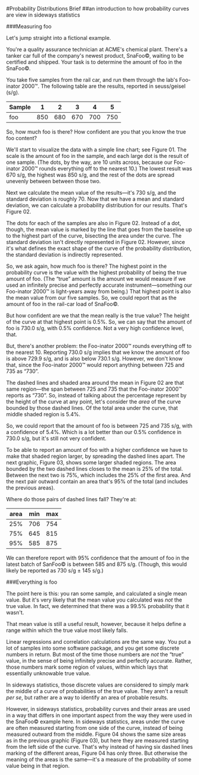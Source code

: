 #Probability Distributions Brief
##an introduction to how probability curves are view in sideways statistics


###Measuring foo

Let's jump straight into a fictional example.

You're a quality assurance technician at ACME's chemical plant.  There's a tanker car full of the company's newest product, SnaFoo&copy;, waiting to be certified and shipped.  Your task is to determine the amount of foo in the SnaFoo&copy;.

You take five samples from the rail car, and run them through the lab's Foo-inator 2000&trade;.  The following table are the results, reported in seuss/geisel (s/g). 

Sample |  1  |  2  |  3  |  4  |  5
-------|-----|-----|-----|-----|-----
foo    | 850 | 680 | 670 | 700 | 750


So, how much foo is there?  How confident are you that you know the true foo content?

We'll start to visualize the data with a simple line chart; see Figure 01.  The scale is the amount of foo in the sample, and each large dot is the result of one sample.  (The dots, by the way, are 10 units across, because our Foo-inator 2000&trade; rounds everything off to the nearest 10.)  The lowest result was 670 s/g, the highest was 850 s/g, and the rest of the dots are spread unevenly between between those two.

Next we calculate the mean value of the results&mdash;it's 730 s/g, and the standard deviation is roughly 70.  Now that we have a mean and standard deviation, we can calculate a probability distribution for our results.  That's Figure 02.

The dots for each of the samples are also in Figure 02.  Instead of a dot, though, the mean value is marked by the line that goes from the baseline up to the highest part of the curve, bisecting the area under the curve.  The standard deviation isn't directly represented in Figure 02.  However, since it's what defines the exact shape of the curve of the probability distribution, the standard deviation is indirectly represented.

So, we ask again, how much foo is there?  The highest point in the probability curve is the value with the highest probability of being the true amount of foo.  (The “true” amount is the amount we would measure if we used an infinitely precise and perfectly accurate instrument&mdash;something our Foo-inator 2000&trade; is light-years away from being.)  That highest point is also the mean value from our five samples.  So, we could report that as the amount of foo in the rail-car load of SnaFoo&copy;.

But how confident are we that the mean really is the true value?  The height of the curve at that highest point is 0.5%.  So, we can say that the amount of foo is 730.0 s/g, with 0.5% confidence.  Not a very high confidence level, that.

But, there's another problem: the Foo-inator 2000&trade; rounds everything off to the nearest 10.  Reporting 730.0 s/g implies that we know the amount of foo is above 729.9 s/g, and is also below 730.1 s/g.  However, we don't know that, since the Foo-inator 2000&trade; would report anything between 725 and 735 as “730”.

The dashed lines and shaded area around the mean in Figure 02 are that same region&mdash;the span between 725 and 735 that the Foo-inator 2000&trade; reports as “730”.  So, instead of talking about the percentage represent by the height of the curve at any point, let's consider the *area* of the curve bounded by those dashed lines.  Of the total area under the curve, that middle shaded region is 5.4%.

So, we could report that the amount of foo is between 725 and 735 s/g, with a confidence of 5.4%.  Which is a lot better than our 0.5% confidence in 730.0 s/g, but it's still not very confident.

To be able to report an amount of foo with a higher confidence we have to make that shaded region larger, by spreading the dashed lines apart.  The next graphic, Figure 03, shows some larger shaded regions.  The area bounded by the two dashed lines closes to the mean is 25% of the total.  Between the next two is 75%, which includes the 25% of the first area.  And the next pair outward contain an area that's 95% of the total (and includes the previous areas).

Where do those pairs of dashed lines fall?  They're at:
 
 area | min | max
------|-----|----
 25%  | 706 | 754
 75%  | 645 | 815
 95%  | 585 | 875

We can therefore report with 95% confidence that the amount of foo in the latest batch of SanFoo&copy; is between 585 and 875 s/g.  (Though, this would likely be reported as 730 s/g ± 145 s/g.)

###Everything is foo

The point here is this: you ran some sample, and calculated a single mean value.  But it's very likely that the mean value you calculated was *not* the true value.  In fact, we determined that there was a 99.5% probability that it wasn't.

That mean value is still a useful result, however, because it helps define a range within which the true value most likely falls.

Linear regressions and correlation calculations are the same way.  You put a lot of samples into some software package, and you get some discrete numbers in return.  But most of the time those numbers are *not* the “true” value, in the sense of being infinitely precise and perfectly accurate.  Rather, those numbers mark some region of values, within which lays that essentially unknowable true value.

In sideways statistics, those discrete values are considered to simply mark the middle of a curve of probabilities of the true value.  They aren't a result *per se*, but rather are a way to identify an area of probable results.

However, in sideways statistics, probability curves and their areas are used in a way that differs in one important aspect from the way they were used in the SnaFoo&copy; example here.  In sideways statistics, areas under the curve are often measured starting from one side of the curve, instead of being measured outward from the middle.  Figure 04 shows the same size areas as in the previous graphic (Figure 03), but here they are measured starting from the left side of the curve.  That's why instead of having six dashed lines marking of the different areas, Figure 04 has only three.  But otherwise the meaning of the areas is the same&mdash;it's a measure of the probability of some value being in that region.







